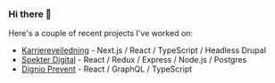 ### Hi there 👋

Here's a couple of recent projects I've worked on:
* [Karriereveiledning](https://karriereveiledning.no/) - Next.js / React / TypeScript / Headless Drupal
* [Spekter Digital](https://app.spekterdigital.no/) - React / Redux / Express / Node.js / Postgres
* [Dignio Prevent](https://no.dignio.com/) - React / GraphQL / TypeScript

<!--
**eliocro/eliocro** is a ✨ _special_ ✨ repository because its `README.md` (this file) appears on your GitHub profile.

Here are some ideas to get you started:

- 🔭 I’m currently working on ...
- 🌱 I’m currently learning ...
- 👯 I’m looking to collaborate on ...
- 🤔 I’m looking for help with ...
- 💬 Ask me about ...
- 📫 How to reach me: ...
- 😄 Pronouns: ...
- ⚡ Fun fact: ...
-->
